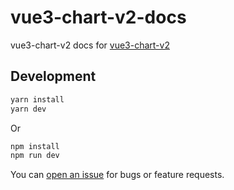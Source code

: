 # vue3-chart-v2-docs
vue3-chart-v2 docs for [vue3-chart-v2](https://github.com//vutran6853/vue3-chart-v2)
## Development


``` bash
yarn install
yarn dev
```
Or
``` bash
npm install
npm run dev
```

You can [open an issue](https://github.com/vutran6853/vue3-chart-v2-docs/issues/new) for bugs or feature requests.
